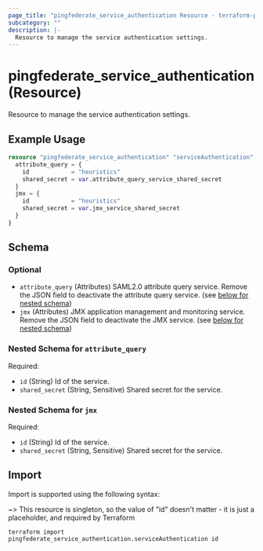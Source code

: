 ```yaml
---
page_title: "pingfederate_service_authentication Resource - terraform-provider-pingfederate"
subcategory: ""
description: |-
  Resource to manage the service authentication settings.
---
```


# pingfederate_service_authentication (Resource)

Resource to manage the service authentication settings.

## Example Usage

```terraform
resource "pingfederate_service_authentication" "serviceAuthentication" {
  attribute_query = {
    id            = "heuristics"
    shared_secret = var.attribute_query_service_shared_secret
  }
  jmx = {
    id            = "heuristics"
    shared_secret = var.jmx_service_shared_secret
  }
}
```

<!-- schema generated by tfplugindocs -->
## Schema

### Optional

- `attribute_query` (Attributes) SAML2.0 attribute query service. Remove the JSON field to deactivate the attribute query service. (see [below for nested schema](#nestedatt--attribute_query))
- `jmx` (Attributes) JMX application management and monitoring service. Remove the JSON field to deactivate the JMX service. (see [below for nested schema](#nestedatt--jmx))

<a id="nestedatt--attribute_query"></a>
### Nested Schema for `attribute_query`

Required:

- `id` (String) Id of the service.
- `shared_secret` (String, Sensitive) Shared secret for the service.


<a id="nestedatt--jmx"></a>
### Nested Schema for `jmx`

Required:

- `id` (String) Id of the service.
- `shared_secret` (String, Sensitive) Shared secret for the service.

## Import

Import is supported using the following syntax:

~> This resource is singleton, so the value of "id" doesn't matter - it is just a placeholder, and required by Terraform

```shell
terraform import pingfederate_service_authentication.serviceAuthentication id
```